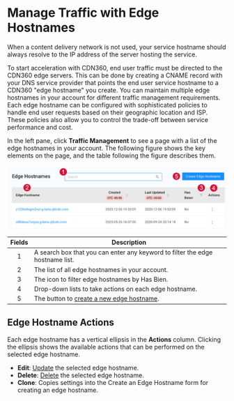 # Manage Traffic with Edge Hostnames

When a content delivery network is not used, your service hostname should always resolve to the IP address of the server hosting the service. <p>To start acceleration with CDN360, end user traffic must be directed to the CDN360 edge servers. This can be done by creating a CNAME record with your DNS service provider that points the end user service hostname to a CDN360 "edge hostname" you create. You can maintain multiple edge hostnames in your account for different traffic management requirements. Each edge hostname can be configured with sophisticated policies to handle end user requests based on their geographic location and ISP. These policies also allow you to control the trade-off between service performance and cost.

In the left pane, click **Traffic Management** to see a page with a list of the edge hostnames in your account. The following figure shows the key elements on the page, and the table following the figure describes them.

<p align=center><img src="/docs/resources/images/traffic-management/traffic-management-w-numbers.png" alt="edge hostname overview"></p>

| **Fields**   | **Description**                                                                        |
| :----------: | ---------------------------------------------------------------------------------------|
| 1            | A search box that you can enter any keyword to filter the edge hostname list.          |
| 2            | The list of all edge hostnames in your account.                                        |
| 3            | The icon to filter edge hostnames by Has Bien.                                         |
| 4            | Drop-down lists to take actions on each edge hostname.                                 |
| 5            | The button to [create a new edge hostname](</docs/portal/traffic-management/creating-edge-hostname.md>).    |

## Edge Hostname Actions
Each edge hostname has a vertical ellipsis in the **Actions** column. Clicking the ellipsis shows the available actions that can be performed on the selected edge hostname.
- **Edit**: [Update](</docs/portal/traffic-management/editing-edge-hostname.md>) the selected edge hostname.
- **Delete**: [Delete](</docs/portal/traffic-management/deleting-edge-hostname.md>) the selected edge hostname.
- **Clone**: Copies settings into the Create an Edge Hostname form for creating an edge hostname.
